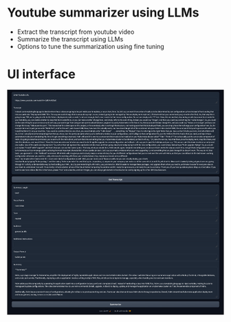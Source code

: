 # Youtube summarizer using LLMs

- Extract the transcript from youtube video
- Summarize the transcript using LLMs
- Options to tune the summarization using fine tuning


# UI interface

![plot](UI.png)
